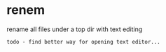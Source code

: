 # renem
rename all files under a top dir with text editing
```
todo - find better way for opening text editor...
